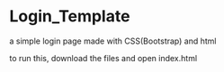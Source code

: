 # Login_Template
 a simple login page made with CSS(Bootstrap) and html
 
 
to run this, download the files and open index.html

